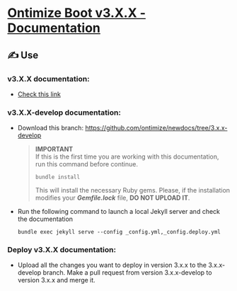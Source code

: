 # [Ontimize Boot v3.X.X - Documentation](https://ontimize.github.io/newdocs/v3)

## ✍ Use

### v3.X.X documentation:

- [Check this link](https://ontimize.github.io/newdocs/v3/index.html)

### v3.X.X-develop documentation:

- Download this branch: https://github.com/ontimize/newdocs/tree/3.x.x-develop

  > **IMPORTANT**  
  > If this is the first time you are working with this documentation, run this command before continue.
  >
  > ```
  > bundle install
  > ```
  >
  > This will install the necessary Ruby gems. Please, if the installation modifies your **_Gemfile.lock_** file, **DO NOT UPLOAD IT**.

- Run the following command to launch a local Jekyll server and check the documentation

  ```
  bundle exec jekyll serve --config _config.yml,_config.deploy.yml
  ```

### Deploy v3.X.X documentation:

- Upload all the changes you want to deploy in version 3.x.x to the 3.x.x-develop branch. Make a pull request from version 3.x.x-develop to version 3.x.x and merge it.
